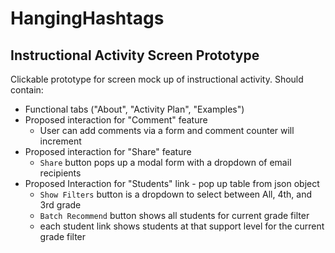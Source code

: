 # HangingHashtags

## Instructional Activity Screen Prototype

Clickable prototype for screen mock up of instructional activity.
Should contain:
* Functional tabs ("About", "Activity Plan", "Examples")
* Proposed interaction for "Comment" feature
  * User can add comments via a form and comment counter will increment
* Proposed interaction for "Share" feature
  * `Share` button pops up a modal form with a dropdown of email recipients
* Proposed Interaction for "Students" link - pop up table from json object
  * `Show Filters` button is a dropdown to select between All, 4th, and 3rd grade
  * `Batch Recommend` button shows all students for current grade filter
  * each student link shows students at that support level for the current grade filter
